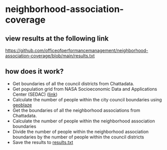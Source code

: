# neighborhood-association-coverage

## view results at the following link
https://github.com/officeofperformancemanagement/neighborhood-association-coverage/blob/main/results.txt

## how does it work?
- Get boundaries of all the council districts from Chattadata.
- Get population grid from NASA Socioeconomic Data and Applications Center (SEDAC) ([link](https://sedac.ciesin.columbia.edu/data/collection/gpw-v4))
- Calculate the number of people within the city council boundaries using [geoblaze](https://geoblaze.io/)
- Get the boundaries of all the neighborhood associations from Chattadata.
- Calculate the number of people within the neighborhood association boundaries
- Divide the number of people within the neighborhood association boundaries by the number of people within the council districts
- Save the results to [results.txt](https://github.com/officeofperformancemanagement/neighborhood-association-coverage/blob/main/results.txt)
